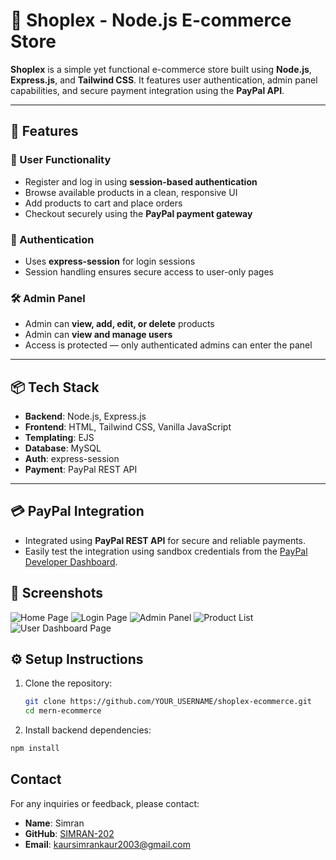 # 🛒 Shoplex - Node.js E-commerce Store

**Shoplex** is a simple yet functional e-commerce store built using **Node.js**, **Express.js**, and **Tailwind CSS**. It features user authentication, admin panel capabilities, and secure payment integration using the **PayPal API**.

---

## 🚀 Features

### 👤 User Functionality
- Register and log in using **session-based authentication**
- Browse available products in a clean, responsive UI
- Add products to cart and place orders
- Checkout securely using the **PayPal payment gateway**

### 🔐 Authentication
- Uses **express-session** for login sessions
- Session handling ensures secure access to user-only pages

### 🛠 Admin Panel
- Admin can **view, add, edit, or delete** products
- Admin can **view and manage users**
- Access is protected — only authenticated admins can enter the panel

---

## 📦 Tech Stack

- **Backend**: Node.js, Express.js
- **Frontend**: HTML, Tailwind CSS, Vanilla JavaScript
- **Templating**: EJS
- **Database**: MySQL
- **Auth**: express-session
- **Payment**: PayPal REST API

---

## 💳 PayPal Integration

- Integrated using **PayPal REST API** for secure and reliable payments.
- Easily test the integration using sandbox credentials from the [PayPal Developer Dashboard](https://developer.paypal.com/).

## 📸 Screenshots
![Home Page](assets/screenshots/home.png)
![Login Page](assets/screenshots/login.png)
![Admin Panel](assets/screenshots/admin-panel.png)
![Product List](assets/screenshots/products.png)
![User Dashboard Page](assets/screenshots/user-dash.png)


## ⚙️ Setup Instructions

1. Clone the repository:
   ```bash
   git clone https://github.com/YOUR_USERNAME/shoplex-ecommerce.git
   cd mern-ecommerce

2. Install backend dependencies:

```bash
npm install
```


## Contact

For any inquiries or feedback, please contact:

- **Name**: Simran  
- **GitHub**: [SIMRAN-202](https://github.com/SIMRAN-202)  
- **Email**: kaursimrankaur2003@gmail.com
